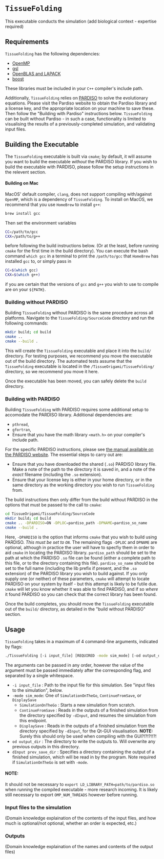 # `TissueFolding`

This executable conducts the simulation (add biological context - expertise required)

## Requirements

`TissueFolding` has the following dependencies:

- [OpenMP](https://www.openmp.org/)
- [gsl](https://www.gnu.org/software/gsl/)
- [OpenBLAS and LAPACK](https://www.openblas.net/)
- [boost](https://www.boost.org/)

These libraries must be included in your `C++` compiler's include path.

Additionally, `TissueFolding` relies on [PARDISO](https://www.pardiso-project.org/) to solve the evolutionary equations. Please visit the Pardiso website to obtain the Pardiso library and a license key, and the appropriate location on your machine to save these. Then follow the "Building with Pardiso" instructions below. `TissueFolding` can be built without Pardiso - in such a case, functionality is limited to visualising the results of a previously-completed simulation, and validating input files.

## Building the Executable

The `TissueFolding` executable is built via `cmake`; by default, it will assume you want to build the executable _without_ the PARDISO library.
If you wish to build the executable with PARDISO, please follow the setup instructions in the relevent section.

#### Building on Mac

MacOS' default compiler, `clang`, does not support compiling with/against `OpenMP`, which is a dependency of `TissueFolding`. To install on MacOS, we recommend that you use `HomeBrew` to install `g++`:
```bash
brew install gcc
```
Then set the environment variables
```bash
CC=/path/to/gcc
CXX=/path/to/g++
```
before following the build instructions below. (Or at the least, before running `cmake` for the first time in the build directory).
You can execute the bash command `which gcc` in a terminal to print the `/path/to/gcc` that `HomeBrew` has installed `gcc` to, or simply pass in
```bash
CC=$(which gcc)
CXX=$(which g++)
```
if you are certain that the versions of `gcc` and `g++` you wish to use to compile are on your `${PATH}`.

### Building without PARDISO

Building `TissueFolding` without PARDISO is the same procedure across all platforms.
Navigate to the `TissueFolding/SourceCode` directory and run the following commands:
```bash
mkdir build; cd build
cmake ..
cmake --build .
```

This will create the `TissueFolding` executable and place it into the `build/` directory.
For testing purposes, we recommend you move the executable out of the build directory. 
The automated tests assume that the `TissueFolding` executable is located in the `/TissueOrigami/TissueFolding/` directory, so we recommend you move it here.

Once the executable has been moved, you can safely delete the `build` directory.

### Building with PARDISO

Building `TissueFolding` with PARDISO requires some additional setup to accomodate the PARDISO library.
Additional dependencies are:
- `pthread`,
- `gfortran`,
- Ensure that you have the math library `<math.h>` on your compiler's include path.

For the specific PARDISO instructions, please see [the manual available on the PARDISO website](https://pardiso-project.org/manual/manual.pdf).
The essential steps to carry out are:
- Ensure that you have downloaded the shared (`.so`) PARDISO library file. Make a note of the path to the directory it is saved in, and a note of the _exact_ filename (including the `.so` extension).
- Ensure that your license key is either in your home directory, or in the same directory as the working directory you wish to run `TissueFolding` from.

The build instructions then only differ from the build without PARDISO in the options that must be passed to the call to `cmake`:
```bash
cd TissueOrigami/TissueFolding/SourceCode
mkdir build; cd build
cmake .. -DPARDISO=ON -DPLOC=pardiso_path -DPNAME=pardiso_so_name
cmake --build .
```
Here, `-DPARDISO` is the option that informs `cmake` that you wish to build using PARDISO. _This must be set to `ON`._
The remaining flags `-DPLOC` and `DPNAME` are optional, although in practice the user will have to specfiy them in order to aid `cmake` in locating the PARDISO library.
`pardiso_path` should be set to the path at which the PARDISO `.so` file can be found (either a complete path to this file, or to the directory containing this file).
`pardiso_so_name` should be set to the full name (including the lib prefix if present, and the `.so` extension) of the PARDISO library you wish to build against.
If you only supply one (or neither) of these parameters, `cmake` will attempt to locate PARDISO on your system by itself - but this attempt is likely to be futile due.
`cmake` will let you know whether it was able to find PARDISO, and if so _where_ it found PARDISO so you can check that the correct library has been found.

Once the build completes, you should move the `TissueFolding` executable out of the `build/` directory, as detailed in the "build without PARDISO" section.

## Usage

`TissueFolding` takes in a maximum of 4 command-line arguments, indicated by flags:
```bash
./TissueFolding [-i input_file] [REQUIRED -mode sim_mode] [-od output_dir] [-dInput prev_save_dir]
```
The arguments can be passed in any order, however the value of the argument must be passed immediately after the corresponding flag, and separated by a single whitespace.
- `-i input_file` : Path to the input file for this simulation. See "input files to the simulation", below.
- `-mode sim_mode`: One of `SimulationOnTheGo`, `ContinueFromSave`, or `DisplaySave`
    - `SimulationOnTheGo`   : Starts a new simulation from scratch.
    - `ContinueFromSave`    : Reads in the outputs of a finished simulation from the directory specified by `-dInput`, and resumes the simulation from this endpoint.
    - `DisplaySave`         : Reads in the outputs of a finished simulation from the directory specified by `-dInput`, for the Qt-GUI visualisation. **NOTE:** Surely this should only be used when compiling with the GUI?!?!?!!?!
- `od output_dir`           : The directory to write the outputs to. Will overwrite any previous outputs in this directory.
- `dInput prev_save_dir`    : Specifies a directory containing the output of a finished simulation, which will be read in by the program. Note required if `SimulationOnTheGo` is set with `-mode`.

#### NOTE:

It should not be necessary to `export LD_LIBRARY_PATH=path/to/pardiso.so` when running the compiled executable - more research incoming.
It is likely still necessary to export `OMP_NUM_THREADS` however before running.


### Input files to the simulation

(Domain knowledge explaination of the contents of the input files, and how much is optional/not optional, whether an order is expected, etc.)

### Outputs

(Domain knowledge explaination of the names and contents of the output files)